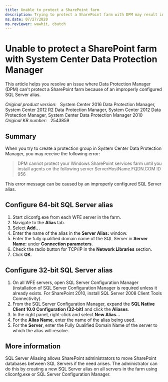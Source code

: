 ```yaml
---
title: Unable to protect a SharePoint farm
description: Trying to protect a SharePoint farm with DPM may result in errors if SQL Server aliasing is used incorrectly.
ms.date: 07/27/2020
ms.reviewer: wawhit, cbutch
---
```

# Unable to protect a SharePoint farm with System Center Data Protection Manager

This article helps you resolve an issue where Data Protection Manager (DPM) can't protect a SharePoint farm because of an improperly configured SQL Server alias.

_Original product version:_ &nbsp; System Center 2016 Data Protection Manager, System Center 2012 R2 Data Protection Manager, System Center 2012 Data Protection Manager, System Center Data Protection Manager 2010  
_Original KB number:_ &nbsp; 2543859

## Summary

When you try to create a protection group in System Center Data Protection Manager, you may receive the following error:

> DPM cannot protect your Windows SharePoint services farm until you install agents on the following server ServerHostName.FQDN.COM ID 956

This error message can be caused by an improperly configured SQL Server alias.

## Configure 64-bit SQL Server alias

1. Start cliconfg.exe from each WFE server in the farm.
2. Navigate to the **Alias** tab.
3. Select **Add...**
4. Enter the name of the alias in the **Server Alias:** window.
5. Enter the fully qualified domain name of the SQL Server in **Server Name:** under **Connection parameters**.
6. Check the radio button for TCP/IP in the **Network Libraries** section.
7. Click **OK**.

## Configure 32-bit SQL Server alias

1. On all WFE servers, open SQL Server Configuration Manager (installation of SQL Server Configuration Manager is required unless it already exists. For SharePoint 2010, install SQL Server 2008 Client Tools Connectivity).
2. From the SQL Server Configuration Manager, expand the **SQL Native Client 10.0 Configuration (32-bit)** and click the **Aliases**.
3. In the right panel, right-click and select **New Alias...**
4. For the **Alias Name**, enter the name of the alias being used.
5. For the **Server**, enter the Fully Qualified Domain Name of the server to which the alias will resolve.

## More information

SQL Server Aliasing allows SharePoint administrators to move SharePoint databases between SQL Servers if the need arises. The administrator can do this by creating a new SQL Server alias on all servers in the farm using cliconfg.exe or SQL Server Configuration Manager.
